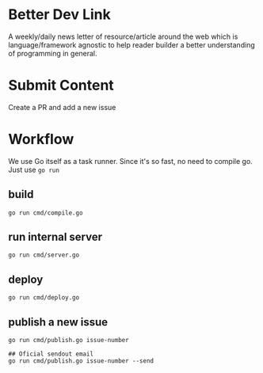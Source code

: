 # Better Dev Link

A weekly/daily news letter of resource/article around the web which is
language/framework agnostic to help reader builder a better
understanding of programming in general.

# Submit Content

Create a PR and add a new issue

# Workflow

We use Go itself as a task runner. Since it's so fast, no need to
compile go. Just use `go run`

## build

```
go run cmd/compile.go
```

## run internal server

```
go run cmd/server.go
```

## deploy

```
go run cmd/deploy.go
```

## publish a new issue

```
go run cmd/publish.go issue-number

## Oficial sendout email
go run cmd/publish.go issue-number --send
```
